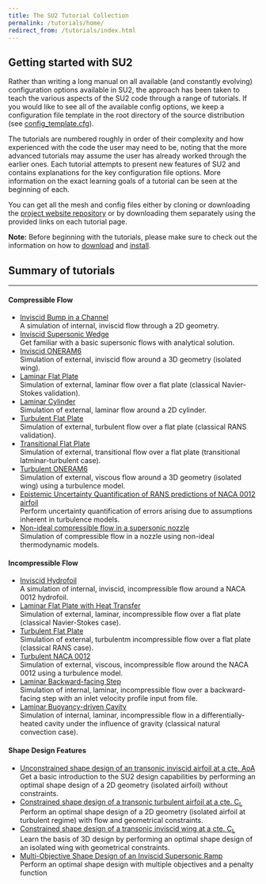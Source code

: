 ```yaml
---
title: The SU2 Tutorial Collection
permalink: /tutorials/home/
redirect_from: /tutorials/index.html
---
```


## Getting started with SU2

Rather than writing a long manual on all available (and constantly evolving) configuration options available in SU2, the approach has been taken to teach the various aspects of the SU2 code through a range of tutorials. If you would like to see all of the available config options, we keep a configuration file template in the root directory of the source distribution (see [config_template.cfg](https://github.com/su2code/SU2/blob/master/config_template.cfg)).

The tutorials are numbered roughly in order of their complexity and how experienced with the code the user may need to be, noting that the more advanced tutorials may assume the user has already worked through the earlier ones. Each tutorial attempts to present new features of SU2 and contains explanations for the key configuration file options. More information on the exact learning goals of a tutorial can be seen at the beginning of each.

You can get all the mesh and config files either by cloning or downloading the [project website repository](https://github.com/su2code/su2code.github.io) or by downloading them separately using the provided links on each tutorial page.

**Note:** Before beginning with the tutorials, please make sure to check out the information on how to [download](/docs/Download/) and [install](/docs/Installation/).

## Summary of tutorials
------

#### Compressible Flow

* [Inviscid Bump in a Channel](/tutorials/Inviscid_Bump/)   
A simulation of internal, inviscid flow through a 2D geometry.
* [Inviscid Supersonic Wedge](/tutorials/Inviscid_Wedge/)    
Get familiar with a basic supersonic flows with analytical solution.
* [Inviscid ONERAM6](/tutorials/Inviscid_ONERAM6/)    
Simulation of external, inviscid flow around a 3D geometry (isolated wing).
* [Laminar Flat Plate](/tutorials/Laminar_Flat_Plate/)   
Simulation of external, laminar flow over a flat plate (classical Navier-Stokes validation).
* [Laminar Cylinder](/tutorials/Laminar_Cylinder/)    
Simulation of external, laminar flow around a 2D cylinder.
* [Turbulent Flat Plate](/tutorials/Turbulent_Flat_Plate/)    
Simulation of external, turbulent flow over a flat plate (classical RANS validation).
* [Transitional Flat Plate](/tutorials/Transitional_Flat_Plate/)    
Simulation of external, transitional flow over a flat plate (transitional latminar-turbulent case).
* [Turbulent ONERAM6](/tutorials/Turbulent_ONERAM6/)     
Simulation of external, viscous flow around a 3D geometry (isolated wing) using a turbulence model.
* [Epistemic Uncertainty Quantification of RANS predictions of NACA 0012 airfoil](/tutorials/UQ_NACA0012/)    
Perform uncertainty quantification of errors arising due to assumptions inherent in turbulence models.
* [Non-ideal compressible flow in a supersonic nozzle](/tutorials/NICFD_nozzle/)    
Simulation of compressible flow in a nozzle using non-ideal thermodynamic models.

#### Incompressible Flow

* [Inviscid Hydrofoil](/tutorials/Inc_Inviscid_Hydrofoil/)   
A simulation of internal, inviscid, incompressible flow around a NACA 0012 hydrofoil.
* [Laminar Flat Plate with Heat Transfer](/tutorials/Inc_Laminar_Flat_Plate/)    
Simulation of external, laminar, incompressible flow over a flat plate (classical Navier-Stokes case).
* [Turbulent Flat Plate](/tutorials/Inc_Turbulent_Flat_Plate/)    
Simulation of external, turbulentm incompressible flow over a flat plate (classical RANS case).
* [Turbulent NACA 0012](/tutorials/Inc_Turbulent_NACA0012/)    
Simulation of external, viscous, incompressible flow around the NACA 0012 using a turbulence model.
* [Laminar Backward-facing Step](/tutorials/Inc_Laminar_Step/)    
Simulation of internal, laminar, incompressible flow over a backward-facing step with an inlet velocity profile input from file.
* [Laminar Buoyancy-driven Cavity](/tutorials/Inc_Laminar_Cavity/)    
Simulation of internal, laminar, incompressible flow in a differentially-heated cavity under the influence of gravity (classical natural convection case).

#### Shape Design Features

* [Unconstrained shape design of an transonic inviscid airfoil at a cte. AoA](/tutorials/Inviscid_2D_Unconstrained_NACA0012/)
Get a basic introduction to the SU2 design capabilities by performing an optimal shape design of a 2D geometry (isolated airfoil) without constraints.
* [Constrained shape design of a transonic turbulent airfoil at a cte. C<sub>L</sub>](/tutorials/Turbulent_2D_Constrained_RAE2822/)    
Perform an optimal shape design of a 2D geometry (isolated airfoil at turbulent regime) with flow and geometrical constraints.
* [Constrained shape design of a transonic inviscid wing at a cte. C<sub>L</sub>](/tutorials/Inviscid_3D_Constrained_ONERAM6/)    
Learn the basis of 3D design by performing an optimal shape design of an isolated wing with geometrical constraints.
* [Multi-Objective Shape Design of an Inviscid Supersonic Ramp](/tutorials/Multi_Objective_Shape_Design/)    
 Perform an optimal shape design with multiple objectives and a penalty function
